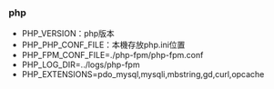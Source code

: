 ### php
- PHP_VERSION：php版本
- PHP_PHP_CONF_FILE：本機存放php.ini位置
- PHP_FPM_CONF_FILE=./php-fpm/php-fpm.conf
- PHP_LOG_DIR=../logs/php-fpm
- PHP_EXTENSIONS=pdo_mysql,mysqli,mbstring,gd,curl,opcache